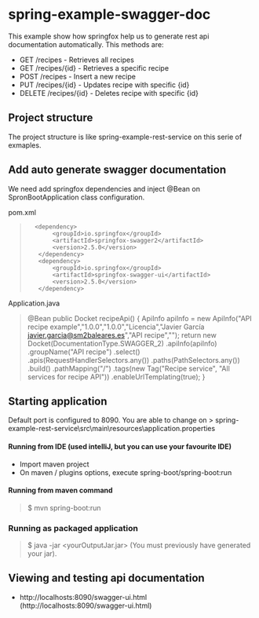 # spring-example-swagger-doc
This example show how springfox help us to generate rest api documentation automatically. 
This methods are:
* GET /recipes - Retrieves all recipes
* GET /recipes/{id} - Retrieves a specific recipe
* POST /recipes - Insert a new recipe
* PUT /recipes/{id} - Updates recipe with specific {id}
* DELETE /recipes/{id} - Deletes recipe with specific {id}

## Project structure
The project structure is like spring-example-rest-service on this serie of exmaples.

## Add auto generate swagger documentation
We need add springfox dependencies and inject @Bean on SpronBootApplication class configuration.

pom.xml
>		<dependency>
>            <groupId>io.springfox</groupId>
>            <artifactId>springfox-swagger2</artifactId>
>            <version>2.5.0</version>
>        </dependency>
>        <dependency>
>            <groupId>io.springfox</groupId>
>            <artifactId>springfox-swagger-ui</artifactId>
>            <version>2.5.0</version>
>        </dependency>

Application.java
>	@Bean
>	public Docket recipeApi() {
>		ApiInfo apiInfo = new ApiInfo("API recipe example","1.0.0","1.0.0","Licencia","Javier García <javier.garcia@sm2baleares.es>","API recipe","");
>		return new Docket(DocumentationType.SWAGGER_2)
>				.apiInfo(apiInfo)
>               .groupName("API recipe")
>                .select()
>                .apis(RequestHandlerSelectors.any())
>                .paths(PathSelectors.any())
>                .build()
>                .pathMapping("/")
>				.tags(new Tag("Recipe service", "All services for recipe API"))
>				.enableUrlTemplating(true);
>	}


## Starting application
Default port is configured to 8090. You are able to change on  > spring-example-rest-service\src\main\resources\application.properties

#### Running from IDE (used intelliJ, but you can use your favourite IDE)
* Import maven project
* On maven / plugins options, execute  spring-boot/spring-boot:run

#### Running from maven command
> $ mvn spring-boot:run

### Running as packaged application 
> $ java -jar <yourOutputJar.jar> (You must previously have generated your jar).

## Viewing and testing api documentation
* http://localhosts:8090/swagger-ui.html (http://localhosts:8090/swagger-ui.html)

